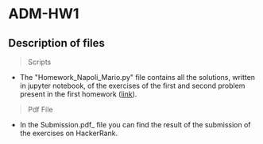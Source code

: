 # ADM-HW1


## Description of files



> Scripts
* The "Homework_Napoli_Mario.py" file contains all the solutions, written in jupyter notebook, of the exercises of the first and second problem present in the first homework ([link](http://aris.me/contents/teaching/data-mining-ds-2021/homeworks/homework1.pdf)).






> Pdf File
* In the Submission.pdf_ file you can find the result of the submission of the exercises on HackerRank.
